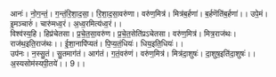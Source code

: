 

  
आनः॑। नो॒ग॒न्तं॒। ग॒न्तं॒रि॒शा॒द॒सा॒। रि॒शा॒द॒सा॒वरु॑णा। वरु॑ण॒मित्र॑। मित्र॑ब॒र्हणा॑। ब॒र्हणॆति॑ब॒र्हणा॑।। उपे॒मं। इ॒मञ्चारुं॑। चारु॑मध्व॒रं। अ॒ध्व॒रमित्य॑ध्व॒रं।।  
विश्व॑स्य॒हि। हिप्र॑चेतसा। प्र॒चे॒त॒सा॒वरु॑ण। प्र॒चे॒त॒सेति॑प्रऽचेतसा। वरु॑ण॒मित्र॑। मित्र॒राज॑थः। राज॑थ॒इति॒राज॑थः।। ई॒शा॒नापि॑प्यतं। पि॒प्य॒तं॒धियः॑। धिय॒इति॒धियः॑।।  
उप॑नः। न॒स्सु॒तं। सु॒तमाग॑तं। आग॑तं। ग॒तं॒वरु॑णं। वरु॑ण॒मित्र॑। मित्र॑दा॒शुषः॑। दा॒शुष॒इति॑दा॒शुषः॑।। अ॒स्यसोम॑स्यपी॒तये॑।। 9।।  
